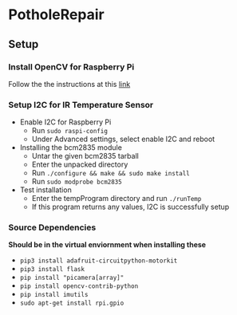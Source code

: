 # PotholeRepair

## Setup
### Install OpenCV for Raspberry Pi
Follow the the instructions at this [link](https://www.pyimagesearch.com/2017/09/04/raspbian-stretch-install-opencv-3-python-on-your-raspberry-pi/)

### Setup I2C for IR Temperature Sensor
* Enable I2C for Raspberry Pi
  * Run ```sudo raspi-config```
  * Under Advanced settings, select enable I2C and reboot
* Installing the bcm2835 module
  * Untar the given bcm2835 tarball
  * Enter the unpacked directory
  * Run ```./configure && make && sudo make install```
  * Run ```sudo modprobe bcm2835```
* Test installation
  * Enter the tempProgram directory and run ```./runTemp```
  * If this program returns any values, I2C is successfully setup
  
### Source Dependencies
**Should be in the virtual enviornment when installing these**
* ```pip3 install adafruit-circuitpython-motorkit```
* ```pip3 install flask```
* ```pip install "picamera[array]"```
* ```pip install opencv-contrib-python```
* ```pip install imutils```
* ```sudo apt-get install rpi.gpio```
  
